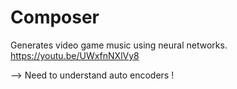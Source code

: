 # Composer
Generates video game music using neural networks.
https://youtu.be/UWxfnNXlVy8

--> Need to understand auto encoders !
